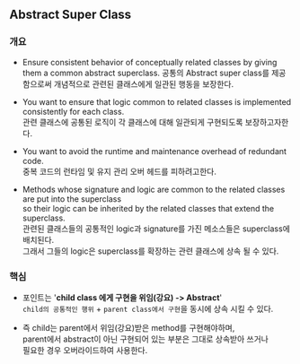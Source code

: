 ## Abstract Super Class

### 개요
- Ensure consistent behavior of conceptually related classes by giving them a common abstract superclass.
  공통의 Abstract super class를 제공함으로써 개념적으로 관련된 클래스에게 일관된 행동을 보장한다.


- You want to ensure that logic common to related classes is implemented consistently for each class.  
  관련 클래스에 공통된 로직이 각 클래스에 대해 일관되게 구현되도록 보장하고자한다.


- You want to avoid the runtime and maintenance overhead of redundant code.  
  중복 코드의 런타임 및 유지 관리 오버 헤드를 피하려고한다.


- Methods whose signature and logic are common to the related classes are put into the superclass  
so their logic can be inherited by the related classes that extend the superclass.  
  관련된 클래스들의 공통적인 logic과 signature를 가진 메소스들은 superclass에 배치된다.  
  그래서 그들의 logic은 superclass를 확장하는 관련 클래스에 상속 될 수 있다.

### 핵심

- 포인트는 '**child class 에게 구현을 위임(강요) -> Abstract**'  
  `child의 공통적인 행위` + `parent class에서 구현`을 동시에 상속 시킬 수 있다.


- 즉 child는 parent에서 위임(강요)받은 method를 구현해야하며,  
  parent에서 abstract이 아닌 구현되어 있는 부분은 그대로 상속받아 쓰거나  
  필요한 경우 오버라이드하여 사용한다.
